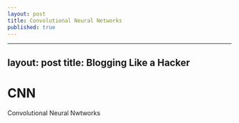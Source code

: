 ```yaml
---
layout: post
title: Convolutional Neural Networks
published: true
---
```

---
layout: post
title: Blogging Like a Hacker
---

# **CNN**

Convolutional Neural Nwtworks
